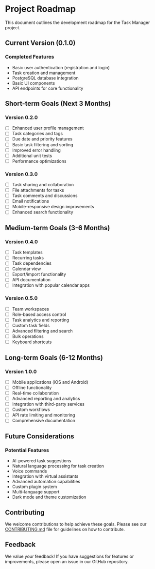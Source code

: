 # Project Roadmap

This document outlines the development roadmap for the Task Manager project.

## Current Version (0.1.0)

### Completed Features
- Basic user authentication (registration and login)
- Task creation and management
- PostgreSQL database integration
- Basic UI components
- API endpoints for core functionality

## Short-term Goals (Next 3 Months)

### Version 0.2.0
- [ ] Enhanced user profile management
- [ ] Task categories and tags
- [ ] Due date and priority features
- [ ] Basic task filtering and sorting
- [ ] Improved error handling
- [ ] Additional unit tests
- [ ] Performance optimizations

### Version 0.3.0
- [ ] Task sharing and collaboration
- [ ] File attachments for tasks
- [ ] Task comments and discussions
- [ ] Email notifications
- [ ] Mobile-responsive design improvements
- [ ] Enhanced search functionality

## Medium-term Goals (3-6 Months)

### Version 0.4.0
- [ ] Task templates
- [ ] Recurring tasks
- [ ] Task dependencies
- [ ] Calendar view
- [ ] Export/import functionality
- [ ] API documentation
- [ ] Integration with popular calendar apps

### Version 0.5.0
- [ ] Team workspaces
- [ ] Role-based access control
- [ ] Task analytics and reporting
- [ ] Custom task fields
- [ ] Advanced filtering and search
- [ ] Bulk operations
- [ ] Keyboard shortcuts

## Long-term Goals (6-12 Months)

### Version 1.0.0
- [ ] Mobile applications (iOS and Android)
- [ ] Offline functionality
- [ ] Real-time collaboration
- [ ] Advanced reporting and analytics
- [ ] Integration with third-party services
- [ ] Custom workflows
- [ ] API rate limiting and monitoring
- [ ] Comprehensive documentation

## Future Considerations

### Potential Features
- AI-powered task suggestions
- Natural language processing for task creation
- Voice commands
- Integration with virtual assistants
- Advanced automation capabilities
- Custom plugin system
- Multi-language support
- Dark mode and theme customization

## Contributing

We welcome contributions to help achieve these goals. Please see our [CONTRIBUTING.md](CONTRIBUTING.md) file for guidelines on how to contribute.

## Feedback

We value your feedback! If you have suggestions for features or improvements, please open an issue in our GitHub repository. 